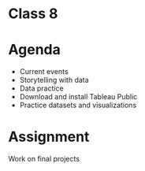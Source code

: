 # Class 8

# Agenda
+ Current events
+ Storytelling with data
+ Data practice
+ Download and install Tableau Public
+ Practice datasets and visualizations

# Assignment
Work on final projects
